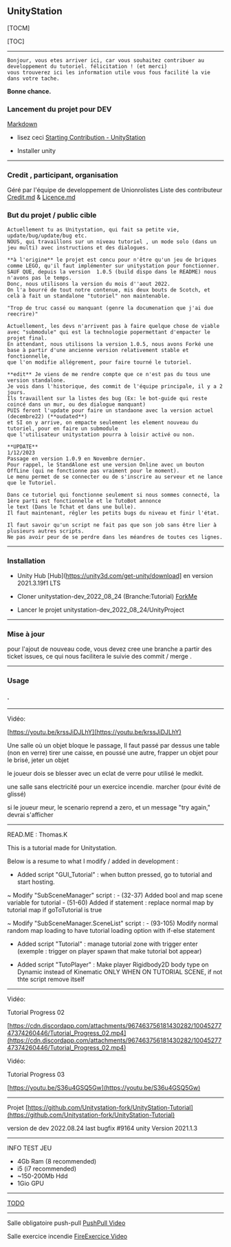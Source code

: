 ## UnityStation

[TOCM]

[TOC]


----------

```properties
Bonjour, vous etes arriver ici, car vous souhaitez contribuer au developpement du tutoriel. félicitation ! (et merci)
vous trouverez ici les information utile vous fous facilité la vie dans votre tache.
```

**Bonne chance.**

### Lancement du projet pour DEV

[Markdown](https://docs.github.com/en/get-started/writing-on-github/getting-started-with-writing-and-formatting-on-github/basic-writing-and-formatting-syntax)

 - lisez ceci [Starting Contribution - UnityStation](https://unitystation.github.io/unitystation/contribution-guides/Starting-contribution/)

 - Installer unity


----------

### Credit , participant, organisation

Géré par l'équipe de developpement de Unionrolistes Liste des contributeur [Credit.md](/Credit.md) & [Licence.md](/LICENSE)

### But du projet / public cible

 ```properties
Actuellement tu as Unitystation, qui fait sa petite vie, update/bug/update/bug etc.
NOUS, qui travaillons sur un niveau tutoriel , un mode solo (dans un jeu multi) avec instructions et des dialogues.

**à l'origine** le projet est concu pour n'être qu'un jeu de briques comme LEGO, qu'il faut implémenter sur unitystation pour fonctionner.
SAUF QUE, depuis la version  1.0.5 (build dispo dans le README) nous n'avons pas le temps.
Donc, nous utilisons la version du mois d''aout 2022.
On l'a bourré de tout notre contenue, mis deux bouts de Scotch, et celà à fait un standalone "tutoriel" non maintenable.

"Trop de truc cassé ou manquant (genre la documenation que j'ai due reecrire)"

Actuellement, les devs n'arrivent pas à faire quelque chose de viable avec "submodule" qui est la technologie popermettant d'empacter le projet final.
En attendant, nous utilisons la version 1.0.5, nous avons Forké une base à partir d'une ancienne version relativement stable et fonctionnelle,
que l'on modifie allégrement, pour faire tourné le tutoriel.

**edit** Je viens de me rendre compte que ce n'est pas du tous une version standalone.
Je vois dans l'historique, des commit de l'équipe principale, il y a 2 jours.
Ils travaillent sur la listes des bug (Ex: le bot-guide qui reste coincé dans un mur, ou des dialogue manquant) 
PUIS feront l'update pour faire un standaone avec la version actuel (decembre22) (**oudated**)
et SI on y arrive, on empacte seulement les element nouveau du tutoriel, pour en faire un submodule
que l'utilisateur unitystation pourra à loisir activé ou non.

**UPDATE**
1/12/2023
Passage en version 1.0.9 en Novembre dernier.
Pour rappel, le StandAlone est une version Online avec un bouton OffLine (qui ne fonctionne pas vraiment pour le moment).
Le menu permet de se connecter ou de s'inscrire au serveur et ne lance que le Tutoriel.

Dans ce tutoriel qui fonctionne seulement si nous sommes connecté, la 1ère parti est fonctionnelle et le TutoBot annonce
le text (Dans le Tchat et dans une bulle).
Il faut maintenant, rêgler les petits bugs du niveau et finir l'état.

Il faut savoir qu'un script ne fait pas que son job sans être lier à plusieurs autres scripts.
Ne pas avoir peur de se perdre dans les méandres de toutes ces lignes.
```


----------

### Installation

- Unity Hub [Hub](https://unity3d.com/get-unity/download] en version  2021.3.19f1 LTS

- Cloner unitystation-dev_2022_08_24 (Branche:Tutorial) [ForkMe](https://github.com/Unitystation-fork/unitystation-dev_2022_08_24)
 
- Lancer le projet unitystation-dev_2022_08_24/UnityProject

----------

### Mise à jour

pour l'ajout de nouveau code, vous devez cree une branche a partir des ticket issues, ce qui nous facilitera le suivie des commit / merge .

----------

### Usage

#### .

----------

Vidéo:

[https://youtu.be/krssJiDJLhY](https://youtu.be/krssJiDJLhY)

Une salle où un objet bloque le passage, Il faut passé par dessus une table (non en verre) tirer une caisse, en poussé une autre, frapper un objet pour le brisé, jeter un objet

le joueur dois se blesser avec un eclat de verre pour utilisé le medkit.

une salle sans electricité pour un exercice incendie. marcher (pour évité de glissé)

si le joueur meur, le scenario reprend a zero, et un message "try again," devrai s'afficher

----------

READ.ME : Thomas.K

This is a tutorial made for Unitystation.

Below is a resume to what I modify / added in development :

-   Added script "GUI_Tutorial" : when button pressed, go to tutorial and start hosting.

~ Modify "SubSceneManager" script : - (32-37) Added bool and map scene variable for tutorial - (51-60) Added if statement : replace normal map by tutorial map if goToTutorial is true

~ Modify "SubSceneManager.SceneList" script : - (93-105) Modify normal random map loading to have tutorial loading option with if-else statement

-   Added script "Tutorial" : manage tutorial zone with trigger enter (exemple : trigger on player spawn that make tutorial bot appear)
    
-   Added script "TutoPlayer" : Make player Rigidbody2D body type on Dynamic instead of Kinematic ONLY WHEN ON TUTORIAL SCENE, if not thte script remove itself
    

----------

Vidéo:

Tutorial Progress 02

[https://cdn.discordapp.com/attachments/967463756181430282/1004527747374260446/Tutorial_Progress_02.mp4](https://cdn.discordapp.com/attachments/967463756181430282/1004527747374260446/Tutorial_Progress_02.mp4)

Vidéo:

Tutorial Progress 03

[https://youtu.be/S36u4GSQ5Gw](https://youtu.be/S36u4GSQ5Gw)

----------

Projet [https://github.com/Unitystation-fork/UnityStation-Tutorial](https://github.com/Unitystation-fork/UnityStation-Tutorial)

version de dev 2022.08.24 last bugfix #9164
unity Version 2021.1.3

----------

INFO TEST JEU

-   4Gb Ram (8 recommended)
-   i5 (i7 recommended)
-   ~150-200Mb Hdd
-   1Gio GPU

----------


[TODO](https://github.com/orgs/Unitystation-fork/projects/1/views/4?visibleFields=%5B%22Title%22%2C%22Repository%22%2C%22Assignees%22%2C%22Status%22%5D](https://github.com/orgs/Unitystation-fork/projects/1/views/4?visibleFields=%5B%22Title%22%2C%22Labels%22%2C%22Assignees%22%2C%22Repository%22%2C%22Status%22%5D))


------

Salle obligatoire push-pull  [PushPull Video](https://youtu.be/krssJiDJLhY)


Salle exercice incendie [FireExercice Video](https://github.com/Unitystation-fork/UnityStation-Tutorial/blob/main/Images/2022-08-30-181759_1920x1080_scrot.png?raw=true)

